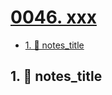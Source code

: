 # [0046. xxx](https://github.com/Tdahuyou/TNotes.notes/tree/main/notes/0046.%20xxx)

<!-- region:toc -->

- [1. 📒 notes_title](#1--notes_title)

<!-- endregion:toc -->

## 1. 📒 notes_title
